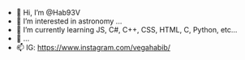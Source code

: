 - 👋 Hi, I’m @Hab93V
- 👀 I’m interested in astronomy ...
- 🌱 I’m currently learning JS, C#, C++, CSS, HTML, C, Python, etc...
- 💞️ ...
- 📫 IG: https://www.instagram.com/vegahabib/

<!---
Hab93V/Hab93V is a ✨ special ✨ repository because its `README.md` (this file) appears on your GitHub profile.
You can click the Preview link to take a look at your changes.
--->
